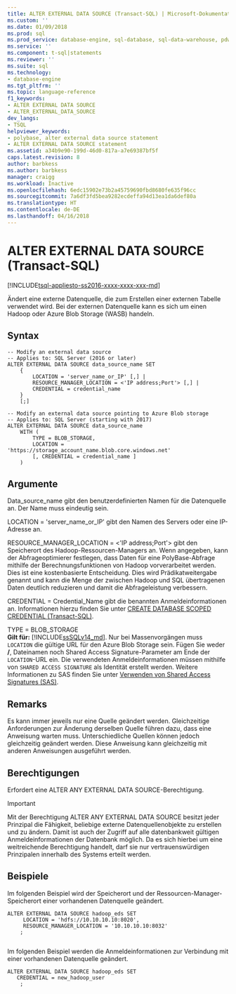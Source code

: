 ```yaml
---
title: ALTER EXTERNAL DATA SOURCE (Transact-SQL) | Microsoft-Dokumentation
ms.custom: ''
ms.date: 01/09/2018
ms.prod: sql
ms.prod_service: database-engine, sql-database, sql-data-warehouse, pdw
ms.service: ''
ms.component: t-sql|statements
ms.reviewer: ''
ms.suite: sql
ms.technology:
- database-engine
ms.tgt_pltfrm: ''
ms.topic: language-reference
f1_keywords:
- ALTER EXTERNAL DATA SOURCE
- ALTER_EXTERNAL_DATA_SOURCE
dev_langs:
- TSQL
helpviewer_keywords:
- polybase, alter external data source statement
- ALTER EXTERNAL DATA SOURCE statement
ms.assetid: a34b9e90-199d-46d0-817a-a7e69387bf5f
caps.latest.revision: 8
author: barbkess
ms.author: barbkess
manager: craigg
ms.workload: Inactive
ms.openlocfilehash: 6edc15902e73b2a45759690fbd8680fe635f96cc
ms.sourcegitcommit: 7a6df3fd5bea9282ecdeffa94d13ea1da6def80a
ms.translationtype: HT
ms.contentlocale: de-DE
ms.lasthandoff: 04/16/2018
---
```

# <a name="alter-external-data-source-transact-sql"></a>ALTER EXTERNAL DATA SOURCE (Transact-SQL)
[!INCLUDE[tsql-appliesto-ss2016-xxxx-xxxx-xxx-md](../../includes/tsql-appliesto-ss2016-xxxx-xxxx-xxx-md.md)]

  Ändert eine externe Datenquelle, die zum Erstellen einer externen Tabelle verwendet wird. Bei der externen Datenquelle kann es sich um einen Hadoop oder Azure Blob Storage (WASB) handeln.
  
## <a name="syntax"></a>Syntax  
  
```  
-- Modify an external data source
-- Applies to: SQL Server (2016 or later)
ALTER EXTERNAL DATA SOURCE data_source_name SET
    {   
        LOCATION = 'server_name_or_IP' [,] |
        RESOURCE_MANAGER_LOCATION = <'IP address;Port'> [,] |
        CREDENTIAL = credential_name
    }  
    [;]  

-- Modify an external data source pointing to Azure Blob storage
-- Applies to: SQL Server (starting with 2017)
ALTER EXTERNAL DATA SOURCE data_source_name
    WITH (
        TYPE = BLOB_STORAGE,
        LOCATION = 'https://storage_account_name.blob.core.windows.net'
        [, CREDENTIAL = credential_name ]
    )  
```  
  
## <a name="arguments"></a>Argumente  
 Data_source_name gibt den benutzerdefinierten Namen für die Datenquelle an. Der Name muss eindeutig sein.
  
 LOCATION = 'server_name_or_IP' gibt den Namen des Servers oder eine IP-Adresse an.
  
 RESOURCE_MANAGER_LOCATION = \<'IP address;Port'> gibt den Speicherort des Hadoop-Ressourcen-Managers an. Wenn angegeben, kann der Abfrageoptimierer festlegen, dass Daten für eine PolyBase-Abfrage mithilfe der Berechnungsfunktionen von Hadoop vorverarbeitet werden. Dies ist eine kostenbasierte Entscheidung. Dies wird Prädikatweitergabe genannt und kann die Menge der zwischen Hadoop und SQL übertragenen Daten deutlich reduzieren und damit die Abfrageleistung verbessern.
  
 CREDENTIAL = Credential_Name gibt die benannten Anmeldeinformationen an. Informationen hierzu finden Sie unter [CREATE DATABASE SCOPED CREDENTIAL &#40;Transact-SQL&#41;](../../t-sql/statements/create-database-scoped-credential-transact-sql.md).

TYPE = BLOB_STORAGE   
**Gilt für:** [!INCLUDE[ssSQLv14_md](../../includes/sssqlv14-md.md)].
Nur bei Massenvorgängen muss `LOCATION` die gültige URL für den Azure Blob Storage sein. Fügen Sie weder **/**, Dateinamen noch Shared Access Signature-Parameter am Ende der `LOCATION`-URL ein.
Die verwendeten Anmeldeinformationen müssen mithilfe von `SHARED ACCESS SIGNATURE` als Identität erstellt werden. Weitere Informationen zu SAS finden Sie unter [Verwenden von Shared Access Signatures (SAS)](https://docs.microsoft.com/azure/storage/storage-dotnet-shared-access-signature-part-1).

  
  
## <a name="remarks"></a>Remarks
 Es kann immer jeweils nur eine Quelle geändert werden. Gleichzeitige Anforderungen zur Änderung derselben Quelle führen dazu, dass eine Anweisung warten muss. Unterschiedliche Quellen können jedoch gleichzeitig geändert werden. Diese Anweisung kann gleichzeitig mit anderen Anweisungen ausgeführt werden.
  
## <a name="permissions"></a>Berechtigungen  
 Erfordert eine ALTER ANY EXTERNAL DATA SOURCE-Berechtigung.
 > [!IMPORTANT]  
 >  Mit der Berechtigung ALTER ANY EXTERNAL DATA SOURCE besitzt jeder Prinzipal die Fähigkeit, beliebige externe Datenquellenobjekte zu erstellen und zu ändern. Damit ist auch der Zugriff auf alle datenbankweit gültigen Anmeldeinformationen der Datenbank möglich. Da es sich hierbei um eine weitreichende Berechtigung handelt, darf sie nur vertrauenswürdigen Prinzipalen innerhalb des Systems erteilt werden.

  
## <a name="examples"></a>Beispiele  
 Im folgenden Beispiel wird der Speicherort und der Ressourcen-Manager-Speicherort einer vorhandenen Datenquelle geändert.
  
```  
ALTER EXTERNAL DATA SOURCE hadoop_eds SET
     LOCATION = 'hdfs://10.10.10.10:8020',
     RESOURCE_MANAGER_LOCATION = '10.10.10.10:8032'
    ;
  
```  

 Im folgenden Beispiel werden die Anmeldeinformationen zur Verbindung mit einer vorhandenen Datenquelle geändert.
  
```  
ALTER EXTERNAL DATA SOURCE hadoop_eds SET
   CREDENTIAL = new_hadoop_user
    ;
```